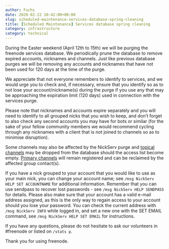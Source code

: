 ```yaml
---
author: Fuchs
date: 2020-02-22 10:42:00+00:00
slug: scheduled-maintenance-services-database-spring-cleaning
title: [Scheduled Maintenance] Services database spring cleaning
category: infrastructure
category: technical
---
```


During the Easter weekend (April 12th to 15th) we will be purging the freenode services database. 
We periodically prune the database to remove expired accounts, nicknames and channels. Just like previous database purges we will be removing any accounts and nicknames that have not been used for 120 days at the time of the purge. 

We appreciate that not everyone remembers to identify to services, and we would urge you to check and, if necessary, ensure that you identify so as to not lose your account/nickname(s) during the purge if you use any that may be approaching the expiration limit (120 days) used in connection with the services purge.

Please note that nicknames and accounts expire separately and you will need to identify to all grouped nicks that you wish to keep, and don’t forget to also check any second accounts you may have for bots or similar (for the sake of your fellow community members we would recommend cycling through any nicknames with a client that is not joined to channels so as to minimise disruption).

Some channels may also be affected by the NickServ purge and [topical channels][topicalchannels] may be dropped from the database should the access list become empty. [Primary channels][primarychannels] will remain registered and can be reclaimed by the affected group contact(s).

If you have a nick grouped to your account that you would like to use as your main nick, you can change your account name; see `/msg NickServ HELP SET ACCOUNTNAME` for additional information.
Remember that you can use sendpass to recover lost passwords - see `/msg NickServ HELP SENDPASS` for details.
Please also make sure that your account has a valid e-mail address assigned, as this is the only way to regain access to your account should you lose your password. You can check the current address with `/msg NickServ INFO` while logged in, and set a new one with the SET EMAIL command, see `/msg NickServ HELP SET EMAIL` for instructions.

If you have any questions, please do not hesitate to ask our volunteers in #freenode or listed on `/stats p`.

Thank you for using freenode. 

[sasl]: https://freenode.net/kb/answer/sasl
[topicalchannels]: https://freenode.net/kb/answer/namespaces#topical-channels
[primarychannels]: https://freenode.net/kb/answer/namespaces#primary-channels

